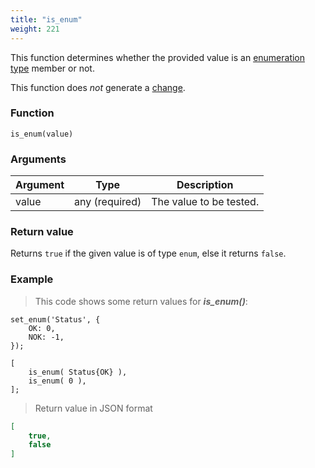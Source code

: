 ```yaml
---
title: "is_enum"
weight: 221
---
```


This function determines whether the provided value is an [enumeration type](../../data-types/enum) member or not.

This function does *not* generate a [change](../../overview/changes).

### Function

`is_enum(value)`

### Arguments

Argument | Type | Description
-------- | ---- | -----------
value | any (required) | The value to be tested.

### Return value

Returns `true` if the given value is of type `enum`,  else it returns `false`.

### Example

> This code shows some return values for ***is_enum()***:

```thingsdb,json_response
set_enum('Status', {
    OK: 0,
    NOK: -1,
});

[
    is_enum( Status{OK} ),
    is_enum( 0 ),
];
```

> Return value in JSON format

```json
[
    true,
    false
]
```
